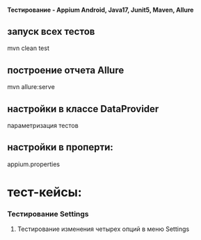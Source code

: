 #### Тестирование - Appium Android, Java17, Junit5, Maven, Allure

## запуск всех тестов
mvn clean test

## построение отчета Allure
mvn allure:serve

## настройки в классе DataProvider
параметризация тестов

## настройки в проперти:
appium.properties

# тест-кейсы:
### Тестирование Settings
1. Тестирование изменения четырех опций в меню Settings
